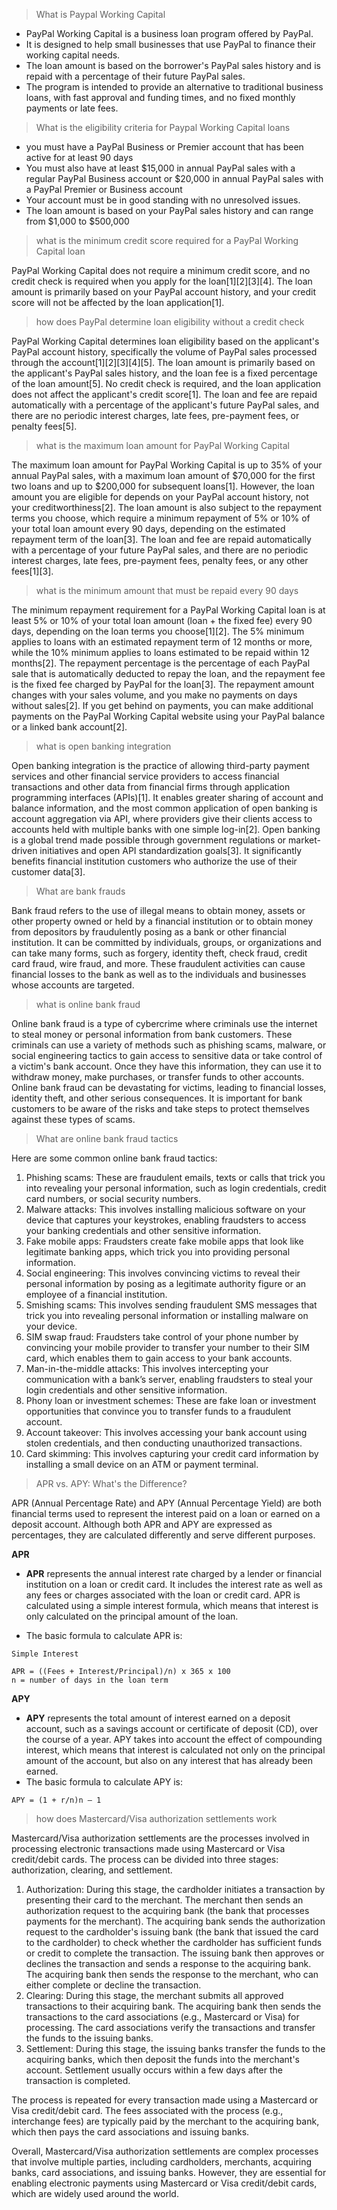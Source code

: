 > What is Paypal Working Capital

- PayPal Working Capital is a business loan program offered by PayPal. 
- It is designed to help small businesses that use PayPal to finance their working capital needs. 
- The loan amount is based on the borrower's PayPal sales history and is repaid with a percentage of their future PayPal sales. 
- The program is intended to provide an alternative to traditional business loans, with fast approval and funding times, and no fixed monthly payments or late fees.

> What is the eligibility criteria for Paypal Working Capital loans

- you must have a PayPal Business or Premier account that has been active for at least 90 days
- You must also have at least $15,000 in annual PayPal sales with a regular PayPal Business account or $20,000 in annual PayPal sales with a PayPal Premier or Business account
- Your account must be in good standing with no unresolved issues.
- The loan amount is based on your PayPal sales history and can range from $1,000 to $500,000

> what is the minimum credit score required for a PayPal Working Capital loan

PayPal Working Capital does not require a minimum credit score, and no credit check is required when you apply for the loan[1][2][3][4]. The loan amount is primarily based on your PayPal account history, and your credit score will not be affected by the loan application[1].

> how does PayPal determine loan eligibility without a credit check

PayPal Working Capital determines loan eligibility based on the applicant's PayPal account history, specifically the volume of PayPal sales processed through the account[1][2][3][4][5]. The loan amount is primarily based on the applicant's PayPal sales history, and the loan fee is a fixed percentage of the loan amount[5]. No credit check is required, and the loan application does not affect the applicant's credit score[1]. The loan and fee are repaid automatically with a percentage of the applicant's future PayPal sales, and there are no periodic interest charges, late fees, pre-payment fees, or penalty fees[5].

> what is the maximum loan amount for PayPal Working Capital

The maximum loan amount for PayPal Working Capital is up to 35% of your annual PayPal sales, with a maximum loan amount of $70,000 for the first two loans and up to $200,000 for subsequent loans[1]. However, the loan amount you are eligible for depends on your PayPal account history, not your creditworthiness[2]. The loan amount is also subject to the repayment terms you choose, which require a minimum repayment of 5% or 10% of your total loan amount every 90 days, depending on the estimated repayment term of the loan[3]. The loan and fee are repaid automatically with a percentage of your future PayPal sales, and there are no periodic interest charges, late fees, pre-payment fees, penalty fees, or any other fees[1][3].

> what is the minimum amount that must be repaid every 90 days

The minimum repayment requirement for a PayPal Working Capital loan is at least 5% or 10% of your total loan amount (loan + the fixed fee) every 90 days, depending on the loan terms you choose[1][2]. The 5% minimum applies to loans with an estimated repayment term of 12 months or more, while the 10% minimum applies to loans estimated to be repaid within 12 months[2]. The repayment percentage is the percentage of each PayPal sale that is automatically deducted to repay the loan, and the repayment fee is the fixed fee charged by PayPal for the loan[3]. The repayment amount changes with your sales volume, and you make no payments on days without sales[2]. If you get behind on payments, you can make additional payments on the PayPal Working Capital website using your PayPal balance or a linked bank account[2].

> what is open banking integration

Open banking integration is the practice of allowing third-party payment services and other financial service providers to access financial transactions and other data from financial firms through application programming interfaces (APIs)[1]. It enables greater sharing of account and balance information, and the most common application of open banking is account aggregation via API, where providers give their clients access to accounts held with multiple banks with one simple log-in[2]. Open banking is a global trend made possible through government regulations or market-driven initiatives and open API standardization goals[3]. It significantly benefits financial institution customers who authorize the use of their customer data[3].

> What are bank frauds

Bank fraud refers to the use of illegal means to obtain money, assets or other property owned or held by a financial institution or to obtain money from depositors by fraudulently posing as a bank or other financial institution. It can be committed by individuals, groups, or organizations and can take many forms, such as forgery, identity theft, check fraud, credit card fraud, wire fraud, and more. These fraudulent activities can cause financial losses to the bank as well as to the individuals and businesses whose accounts are targeted.

> what is  online bank fraud

Online bank fraud is a type of cybercrime where criminals use the internet to steal money or personal information from bank customers. These criminals can use a variety of methods such as phishing scams, malware, or social engineering tactics to gain access to sensitive data or take control of a victim's bank account. Once they have this information, they can use it to withdraw money, make purchases, or transfer funds to other accounts. Online bank fraud can be devastating for victims, leading to financial losses, identity theft, and other serious consequences. It is important for bank customers to be aware of the risks and take steps to protect themselves against these types of scams.

> What are online bank fraud tactics

Here are some common online bank fraud tactics:

1. Phishing scams: These are fraudulent emails, texts or calls that trick you into revealing your personal information, such as login credentials, credit card numbers, or social security numbers.
2. Malware attacks: This involves installing malicious software on your device that captures your keystrokes, enabling fraudsters to access your banking credentials and other sensitive information.
3. Fake mobile apps: Fraudsters create fake mobile apps that look like legitimate banking apps, which trick you into providing personal information.
4. Social engineering: This involves convincing victims to reveal their personal information by posing as a legitimate authority figure or an employee of a financial institution.
5. Smishing scams: This involves sending fraudulent SMS messages that trick you into revealing personal information or installing malware on your device.
6. SIM swap fraud: Fraudsters take control of your phone number by convincing your mobile provider to transfer your number to their SIM card, which enables them to gain access to your bank accounts.
7. Man-in-the-middle attacks: This involves intercepting your communication with a bank’s server, enabling fraudsters to steal your login credentials and other sensitive information.
8. Phony loan or investment schemes: These are fake loan or investment opportunities that convince you to transfer funds to a fraudulent account.
9. Account takeover: This involves accessing your bank account using stolen credentials, and then conducting unauthorized transactions.
10. Card skimming: This involves capturing your credit card information by installing a small device on an ATM or payment terminal.

> APR vs. APY: What's the Difference?

APR (Annual Percentage Rate) and APY (Annual Percentage Yield) are both financial terms used to represent the interest paid on a loan or earned on a deposit account. Although both APR and APY are expressed as percentages, they are calculated differently and serve different purposes.

**APR**
- **APR** represents the annual interest rate charged by a lender or financial institution on a loan or credit card. It includes the interest rate as well as any fees or charges associated with the loan or credit card. APR is calculated using a simple interest formula, which means that interest is only calculated on the principal amount of the loan.
  
- The basic formula to calculate APR is:
```
Simple Interest

APR = ((Fees + Interest/Principal)/n) x 365 x 100
n = number of days in the loan term
```

**APY**
- **APY** represents the total amount of interest earned on a deposit account, such as a savings account or certificate of deposit (CD), over the course of a year. APY takes into account the effect of compounding interest, which means that interest is calculated not only on the principal amount of the account, but also on any interest that has already been earned.
- The basic formula to calculate APY is:
```
APY = (1 + r/n)n – 1
```

> how does  Mastercard/Visa authorization settlements work

Mastercard/Visa authorization settlements are the processes involved in processing electronic transactions made using Mastercard or Visa credit/debit cards. The process can be divided into three stages: authorization, clearing, and settlement.

1. Authorization:
   During this stage, the cardholder initiates a transaction by presenting their card to the merchant. The merchant then sends an authorization request to the acquiring bank (the bank that processes payments for the merchant). The acquiring bank sends the authorization request to the cardholder's issuing bank (the bank that issued the card to the cardholder) to check whether the cardholder has sufficient funds or credit to complete the transaction. The issuing bank then approves or declines the transaction and sends a response to the acquiring bank. The acquiring bank then sends the response to the merchant, who can either complete or decline the transaction.
2. Clearing:
   During this stage, the merchant submits all approved transactions to their acquiring bank. The acquiring bank then sends the transactions to the card associations (e.g., Mastercard or Visa) for processing. The card associations verify the transactions and transfer the funds to the issuing banks.
3. Settlement:
   During this stage, the issuing banks transfer the funds to the acquiring banks, which then deposit the funds into the merchant's account. Settlement usually occurs within a few days after the transaction is completed.

The process is repeated for every transaction made using a Mastercard or Visa credit/debit card. The fees associated with the process (e.g., interchange fees) are typically paid by the merchant to the acquiring bank, which then pays the card associations and issuing banks.

Overall, Mastercard/Visa authorization settlements are complex processes that involve multiple parties, including cardholders, merchants, acquiring banks, card associations, and issuing banks. However, they are essential for enabling electronic payments using Mastercard or Visa credit/debit cards, which are widely used around the world.

